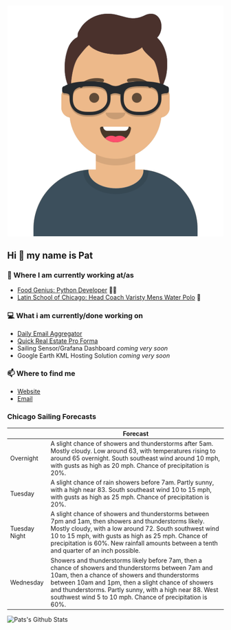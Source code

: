 [![Social banner for p-j-falconer](https://raw.githubusercontent.com/P-J-FALCONER/P-J-FALCONER/master/assets/avataaars.svg)](https://patfalconer.com/)
## Hi :wave: my name is Pat

### 💼 Where I am currently working at/as
- [Food Genius: Python Developer](https://getfoodgenius.com/) 🍔🐍
- [Latin School of Chicago: Head Coach Varisty Mens Water Polo](https://www.latinschool.org/) 🤽


### 💻 What i am currently/done working on
 - [Daily Email Aggregator](https://github.com/P-J-FALCONER/dott_daily_mail)
 - [Quick Real Estate Pro Forma](https://github.com/P-J-FALCONER/henry)
 - Sailing Sensor/Grafana Dashboard *coming very soon*
 - Google Earth KML Hosting Solution *coming very soon*

### 📫 Where to find me
 - [Website](https://patfalconer.com/)
 - [Email](mailto:patrick.j.falconer@gmail.com)


### Chicago Sailing Forecasts
|   | Forecast  |
|---|---|
| Overnight | A slight chance of showers and thunderstorms after 5am. Mostly cloudy. Low around 63, with temperatures rising to around 65 overnight. South southeast wind around 10 mph, with gusts as high as 20 mph. Chance of precipitation is 20%. |
| Tuesday | A slight chance of rain showers before 7am. Partly sunny, with a high near 83. South southeast wind 10 to 15 mph, with gusts as high as 25 mph. Chance of precipitation is 20%. |
| Tuesday Night | A slight chance of showers and thunderstorms between 7pm and 1am, then showers and thunderstorms likely. Mostly cloudy, with a low around 72. South southwest wind 10 to 15 mph, with gusts as high as 25 mph. Chance of precipitation is 60%. New rainfall amounts between a tenth and quarter of an inch possible. |
| Wednesday | Showers and thunderstorms likely before 7am, then a chance of showers and thunderstorms between 7am and 10am, then a chance of showers and thunderstorms between 10am and 1pm, then a slight chance of showers and thunderstorms. Partly sunny, with a high near 88. West southwest wind 5 to 10 mph. Chance of precipitation is 60%. |

![Pats's Github Stats](https://github-readme-stats.vercel.app/api?username=p-j-falconer&show_icons=true&theme=radical)
